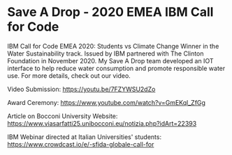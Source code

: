 # Save A Drop - 2020 EMEA IBM Call for Code

IBM Call for Code EMEA 2020: Students vs Climate Change Winner in the Water Sustainability track. Issued by IBM partnered with The Clinton Foundation in November 2020. My Save A Drop team developed an IOT interface to help reduce water consumption and promote responsible water use. For more details, check out our video. 

Video Submission: https://youtu.be/7FZYWSU2dZo

Award Ceremony: https://www.youtube.com/watch?v=GmEKql_ZfGg

Article on Bocconi University Website: https://www.viasarfatti25.unibocconi.eu/notizia.php?idArt=22393

IBM Webinar directed at Italian Universities' students: https://www.crowdcast.io/e/-sfida-globale-call-for
